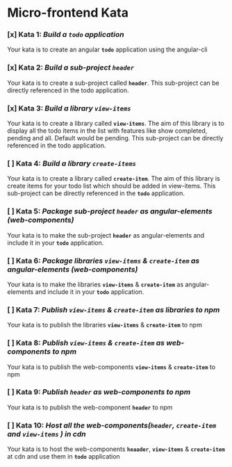 # Micro-frontend Kata

### [x] Kata 1: _Build a `todo` application_

Your kata is to create an angular **`todo`** application using the angular-cli

### [x] Kata 2: _Build a sub-project `header`_

Your kata is to create a sub-project called **`header`**. This sub-project can be directly referenced in the todo application.

### [x] Kata 3: _Build a library `view-items`_

Your kata is to create a library called **`view-items`**. The aim of this library is to display all the todo items in the list with features like show completed, pending and all. Default would be pending. This sub-project can be directly referenced in the todo application.

### [ ] Kata 4: _Build a library `create-items`_

Your kata is to create a library called **`create-item`**. The aim of this library is create items for your todo list which should be added in view-items. This sub-project can be directly referenced in the **`todo`** application.

### [ ] Kata 5: _Package sub-project `header` as angular-elements (web-components)_

Your kata is to make the sub-project **`header`** as angular-elements and include it in your **`todo`** application.

### [ ] Kata 6: _Package libraries `view-items` & `create-item` as angular-elements (web-components)_

Your kata is to make the libraries **`view-items`** & **`create-item`** as angular-elements and include it in your **`todo`** application.

### [ ] Kata 7: _Publish `view-items` & `create-item` as libraries to npm_

Your kata is to publish the libraries **`view-items`** & **`create-item`** to npm

### [ ] Kata 8: _Publish `view-items` & `create-item` as web-components to npm_

Your kata is to publish the web-components **`view-items`** & **`create-item`** to npm

### [ ] Kata 9: _Publish `header` as web-components to npm_

Your kata is to publish the web-component **`header`** to npm

### [ ] Kata 10: _Host all the web-components(`header`, `create-item` and `view-items` ) in cdn_

Your kata is to host the web-components **`heaader`**, **`view-items`** & **`create-item`** at cdn and use them in **`todo`** application
